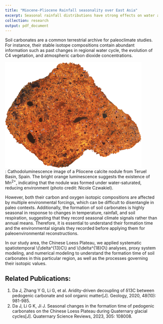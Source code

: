 ```yaml
---
title: "Miocene-Pliocene Rainfall seasonality over East Asia"
excerpt: Seasonal rainfall distributions have strong effects on water availability. <br/><img src='/images/hovmoller.jpeg'>
collection: research
output: pdf_document
---
```

     
Soil carbonates are a common terrestrial archive for paleoclimate studies. For instance, their stable isotope compositions contain abundant information such as past changes in regional water cycle, the evolution of C4 vegetation, and atmospheric carbon dioxide concentrations. 

![CL image of a calcite nodule from Teruel Basin, Spain](/images/CL_image.png)    
: Cathodoluminescence image of a Pliocene calcite nodule from Teruel Basin, Spain. The bright orange luminescence suggests the existence of Mn<sup>2+</sup>, indicating that the nodule was formed under water-saturated, reducing environment (photo credit: Nicole Czwakiel).   

However, both their carbon and oxygen isotopic compositions are affected by multiple environmental forcings, which can be difficult to disentangle in paleo contexts. Additionally, the formation of soil carbonates is highly seasonal in response to changes in temperature, rainfall, and soil respiration, suggesting that they record seasonal climate signals rather than annual means. Therefore, it is essential to understand their formation time and the environmental signals they recorded before applying them for paleoenvironmental reconstructions.    

In our study area, the Chinese Loess Plateau, we applied systematic spatiotemporal \\(\delta^{13}C\\) and \\(\delta^{18}O\\) analyses, proxy system modeling, and numerical modeling to understand the formation time of soil carbonates in this particular region, as well as the processes governing their isotopic values. 

## Related Publications:

   1. Da J, Zhang Y G, Li G, et al. Aridity-driven decoupling of δ13C between pedogenic carbonate and soil organic matter[J]. Geology, 2020, 48(10): 981-985.  
   2. Da J, Li G K, Ji J. Seasonal changes in the formation time of pedogenic carbonates on the Chinese Loess Plateau during Quaternary glacial cycles[J]. Quaternary Science Reviews, 2023, 305: 108008.  


